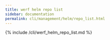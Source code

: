 ```yaml
---
title: werf helm repo list
sidebar: documentation
permalink: cli/management/helm/repo_list.html
---
```


{% include /cli/werf_helm_repo_list.md %}
